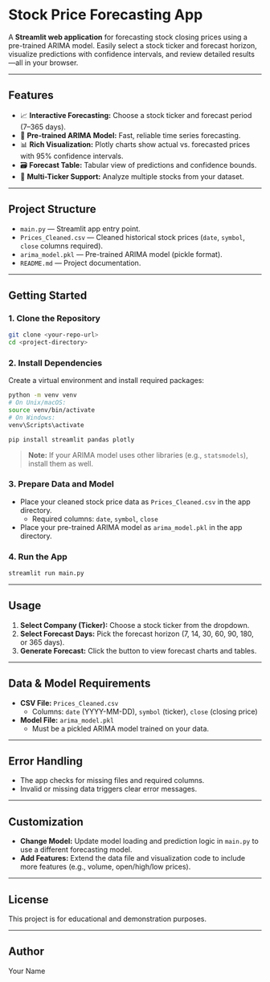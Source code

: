 # Stock Price Forecasting App

A **Streamlit web application** for forecasting stock closing prices using a pre-trained ARIMA model. Easily select a stock ticker and forecast horizon, visualize predictions with confidence intervals, and review detailed results—all in your browser.

---

## Features

- 📈 **Interactive Forecasting:** Choose a stock ticker and forecast period (7–365 days).
- 🧠 **Pre-trained ARIMA Model:** Fast, reliable time series forecasting.
- 📊 **Rich Visualization:** Plotly charts show actual vs. forecasted prices with 95% confidence intervals.
- 🗃️ **Forecast Table:** Tabular view of predictions and confidence bounds.
- 🏢 **Multi-Ticker Support:** Analyze multiple stocks from your dataset.

---

## Project Structure

- `main.py` — Streamlit app entry point.
- `Prices_Cleaned.csv` — Cleaned historical stock prices (`date`, `symbol`, `close` columns required).
- `arima_model.pkl` — Pre-trained ARIMA model (pickle format).
- `README.md` — Project documentation.

---

## Getting Started

### 1. Clone the Repository

```sh
git clone <your-repo-url>
cd <project-directory>
```

### 2. Install Dependencies

Create a virtual environment and install required packages:

```sh
python -m venv venv
# On Unix/macOS:
source venv/bin/activate
# On Windows:
venv\Scripts\activate

pip install streamlit pandas plotly
```

> **Note:** If your ARIMA model uses other libraries (e.g., `statsmodels`), install them as well.

### 3. Prepare Data and Model

- Place your cleaned stock price data as `Prices_Cleaned.csv` in the app directory.
    - Required columns: `date`, `symbol`, `close`
- Place your pre-trained ARIMA model as `arima_model.pkl` in the app directory.

### 4. Run the App

```sh
streamlit run main.py
```

---

## Usage

1. **Select Company (Ticker):** Choose a stock ticker from the dropdown.
2. **Select Forecast Days:** Pick the forecast horizon (7, 14, 30, 60, 90, 180, or 365 days).
3. **Generate Forecast:** Click the button to view forecast charts and tables.

---

## Data & Model Requirements

- **CSV File:** `Prices_Cleaned.csv`
    - Columns: `date` (YYYY-MM-DD), `symbol` (ticker), `close` (closing price)
- **Model File:** `arima_model.pkl`
    - Must be a pickled ARIMA model trained on your data.

---

## Error Handling

- The app checks for missing files and required columns.
- Invalid or missing data triggers clear error messages.

---

## Customization

- **Change Model:** Update model loading and prediction logic in `main.py` to use a different forecasting model.
- **Add Features:** Extend the data file and visualization code to include more features (e.g., volume, open/high/low prices).

---

## License

This project is for educational and demonstration purposes.

---

## Author

Your Name
